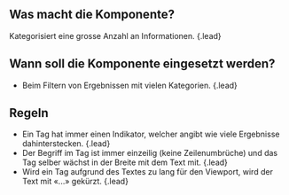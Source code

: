 ## Was macht die Komponente?
Kategorisiert eine grosse Anzahl an Informationen. {.lead}

## Wann soll die Komponente eingesetzt werden? 
* Beim Filtern von Ergebnissen mit vielen Kategorien. {.lead}

## Regeln
* Ein Tag hat immer einen Indikator, welcher angibt wie viele Ergebnisse dahinterstecken. {.lead}
* Der Begriff im Tag ist immer einzeilig (keine Zeilenumbrüche) und das Tag selber wächst in der Breite mit dem Text mit. {.lead}
* Wird ein Tag aufgrund des Textes zu lang für den Viewport, wird der Text mit «...» gekürzt. {.lead}